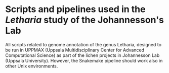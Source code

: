 # Scripts and pipelines used in the *Letharia* study of the Johannesson's Lab

All scripts related to genome annotation of the genus Letharia, designed to be run in UPPMAX (Uppsala Multidisciplinary Center for Advanced Computational Science) as part of the lichen projects in Johannesson Lab (Uppsala University). However, the Snakemake pipeline should work also in other Unix environments. 
